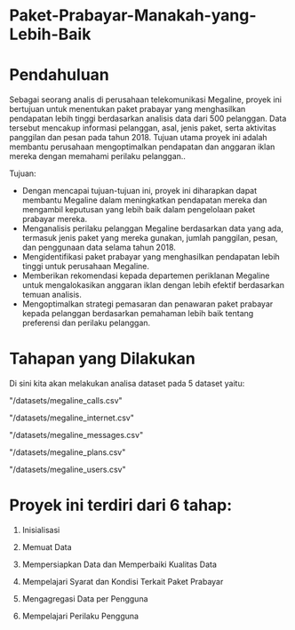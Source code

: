 # Paket-Prabayar-Manakah-yang-Lebih-Baik

# Pendahuluan
Sebagai seorang analis di perusahaan telekomunikasi Megaline, proyek ini bertujuan untuk menentukan paket prabayar yang menghasilkan pendapatan lebih tinggi berdasarkan analisis data dari 500 pelanggan. Data tersebut mencakup informasi pelanggan, asal, jenis paket, serta aktivitas panggilan dan pesan pada tahun 2018. Tujuan utama proyek ini adalah membantu perusahaan mengoptimalkan pendapatan dan anggaran iklan mereka dengan memahami perilaku pelanggan..

Tujuan:
- Dengan mencapai tujuan-tujuan ini, proyek ini diharapkan dapat membantu Megaline dalam meningkatkan pendapatan mereka dan mengambil keputusan yang lebih baik dalam pengelolaan paket prabayar mereka.
- Menganalisis perilaku pelanggan Megaline berdasarkan data yang ada, termasuk jenis paket yang mereka gunakan, jumlah panggilan, pesan, dan penggunaan data selama tahun 2018.
- Mengidentifikasi paket prabayar yang menghasilkan pendapatan lebih tinggi untuk perusahaan Megaline.
- Memberikan rekomendasi kepada departemen periklanan Megaline untuk mengalokasikan anggaran iklan dengan lebih efektif berdasarkan temuan analisis.
- Mengoptimalkan strategi pemasaran dan penawaran paket prabayar kepada pelanggan berdasarkan pemahaman lebih baik tentang preferensi dan perilaku pelanggan.

# Tahapan yang Dilakukan
Di sini kita akan melakukan analisa dataset pada 5 dataset yaitu:

"/datasets/megaline_calls.csv"

"/datasets/megaline_internet.csv"

"/datasets/megaline_messages.csv"

"/datasets/megaline_plans.csv"

"/datasets/megaline_users.csv"

# Proyek ini terdiri dari 6 tahap:

1. Inisialisasi

2. Memuat Data

3. Mempersiapkan Data dan Memperbaiki Kualitas Data

4. Mempelajari Syarat dan Kondisi Terkait Paket Prabayar

5. Mengagregasi Data per Pengguna

6. Mempelajari Perilaku Pengguna
